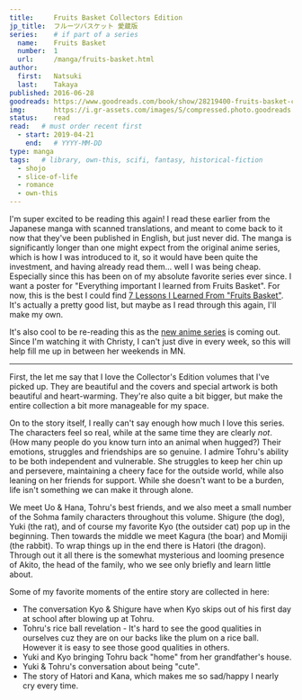 ```yaml
---
title:     Fruits Basket Collectors Edition
jp_title:  フルーツバスケット 愛蔵版
series:    # if part of a series
  name:    Fruits Basket
  number:  1
  url:     /manga/fruits-basket.html
author: 
  first:   Natsuki 
  last:    Takaya
published: 2016-06-28 
goodreads: https://www.goodreads.com/book/show/28219400-fruits-basket-collector-s-edition-vol-1
img:       https://i.gr-assets.com/images/S/compressed.photo.goodreads.com/books/1463562762i/28219400._SX120_.jpg
status:    read
read:   # must order recent first
  - start: 2019-04-21 
    end:   # YYYY-MM-DD
type: manga
tags:   # library, own-this, scifi, fantasy, historical-fiction
  - shojo
  - slice-of-life
  - romance
  - own-this
---
```


I'm super excited to be reading this again! I read these earlier from the Japanese manga with scanned translations, and meant to come back to it now that they've been published in English, but just never did. The manga is significantly longer than one might expect from the original anime series, which is how I was introduced to it, so it would have been quite the investment, and having already read them... well I was being cheap. Especially since this has been on of my absolute favorite series ever since. I want a poster for "Everything important I learned from Fruits Basket". For now, this is the best I could find [7 Lessons I Learned From "Fruits Basket"](https://www.theodysseyonline.com/rice-ball-in-fruits-basket). It's actually a pretty good list, but maybe as I read through this again, I'll make my own.

It's also cool to be re-reading this as the [new anime series](/vizmedia/fruits-basket-2019.html) is coming out. Since I'm watching it with Christy, I can't just dive in every week, so this will help fill me up in between her weekends in MN. 

----

First, the let me say that I love the Collector's Edition volumes that I've picked up. They are beautiful and the covers and special artwork is both beautiful and heart-warming. They're also quite a bit bigger, but make the entire collection a bit more manageable for my space. 

On to the story itself, I really can't say enough how much I love this series. The characters feel so real, while at the same time they are clearly *not*. (How many people do you know turn into an animal when hugged?) Their emotions, struggles and friendships are so genuine. I admire Tohru's ability to be both independent and vulnerable. She struggles to keep her chin up and persevere, maintaining a cheery face for the outside world, while also leaning on her friends for support. While she doesn't want to be a burden, life isn't something we can make it through alone.

We meet Uo & Hana, Tohru's best friends, and we also meet a small number of the Sohma family characters throughout this volume. Shigure (the dog), Yuki (the rat), and of course my favorite Kyo (the outsider cat) pop up in the beginning. Then towards the middle we meet Kagura (the boar) and Momiji (the rabbit). To wrap things up in the end there is Hatori (the dragon). Through out it all there is the somewhat mysterious and looming presence of Akito, the head of the family, who we see only briefly and learn little about. 

Some of my favorite moments of the entire story are collected in here: 
- The conversation Kyo & Shigure have when Kyo skips out of his first day at school after blowing up at Tohru. 
- Tohru's rice ball revelation - It's hard to see the good qualities in ourselves cuz they are on our backs like the plum on a rice ball. However it is easy to see those good qualities in others.
- Yuki and Kyo bringing Tohru back "home" from her grandfather's house.
- Yuki & Tohru's conversation about being "cute".
- The story of Hatori and Kana, which makes me so sad/happy I nearly cry every time.


